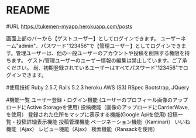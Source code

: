 # README

#URL
https://tukemen-myapp.herokuapp.com/posts

画面上部のバーから【ゲストユーザー】としてログインできます。
ユーザーネーム"admin"、パスワード"123456"で【管理ユーザー】としてログインできます。管理ユーザーは、他の一般ユーザーのアカウントや投稿を削除する権限を持ちます。
ゲスト/管理ユーザーのユーザー情報の編集は禁止しています。ご了承ください。
尚、初期登録されているユーザーはすべてパスワード"123456"でログインできます。

#使用技術
Ruby 2.5.7, Rails 5.2.3
heroku
AWS (S3)
RSpec
Bootstrap, JQuery

#機能一覧
ユーザー登録・ログイン機能 (ユーザーのプロフィール画像のアップロードにActive Storageを使用)
投稿機能（画像のアップロードにCarrierWave, を使用）
登録された住所をマップに表示する機能(Google Apiを使用)
投稿一覧・投稿詳細表示機能
投稿管理機能
ページネーション機能（Kaminari）
いいね機能（Ajax）
レビュー機能（Ajax）
検索機能（Ransackを使用）

